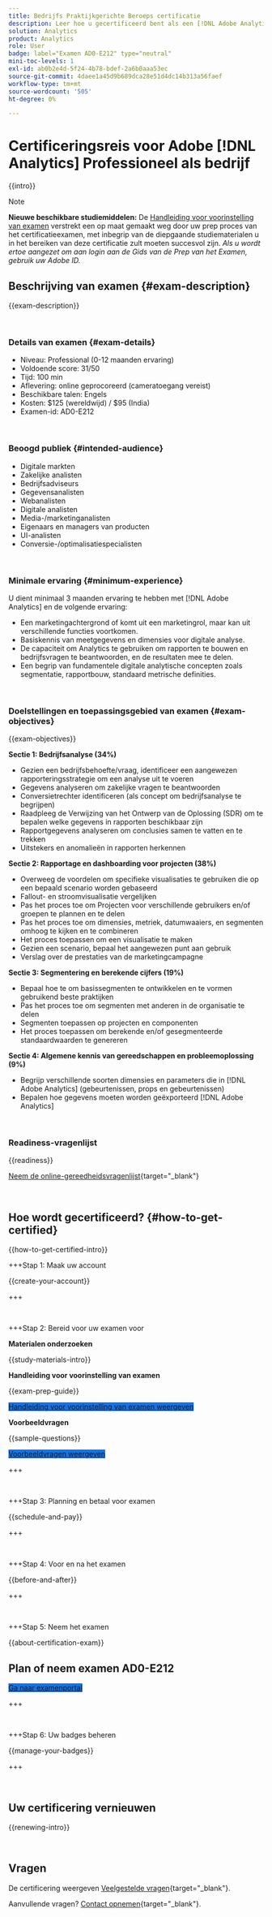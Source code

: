 ```yaml
---
title: Bedrijfs Praktijkgerichte Beroeps certificatie
description: Leer hoe u gecertificeerd bent als een [!DNL Adobe Analytics] Zakelijke beroepsbeoefenaar.
solution: Analytics
product: Analytics
role: User
badge: label="Examen AD0-E212" type="neutral"
mini-toc-levels: 1
exl-id: ab0b2e4d-5f24-4b78-bdef-2a6b0aaa53ec
source-git-commit: 4daee1a45d9b689dca28e51d4dc14b313a56faef
workflow-type: tm+mt
source-wordcount: '505'
ht-degree: 0%

---
```


# Certificeringsreis voor Adobe [!DNL Analytics] Professioneel als bedrijf

{{intro}}

>[!NOTE]
>
>**Nieuwe beschikbare studiemiddelen:** De [Handleiding voor voorinstelling van examen](https://app.rockinfo.com/courses/playScorm/391) verstrekt een op maat gemaakt weg door uw prep proces van het certificatieexamen, met inbegrip van de diepgaande studiematerialen u in het bereiken van deze certificatie zult moeten succesvol zijn. _Als u wordt ertoe aangezet om aan login aan de Gids van de Prep van het Examen, gebruik uw Adobe ID._

## Beschrijving van examen {#exam-description}

{{exam-description}}

<br>

### Details van examen {#exam-details}

* Niveau: Professional (0-12 maanden ervaring)
* Voldoende score: 31/50
* Tijd: 100 min
* Aflevering: online geprocoreerd (cameratoegang vereist)
* Beschikbare talen: Engels
* Kosten: $125 (wereldwijd) / $95 (India)
* Examen-id: AD0-E212

<br>

### Beoogd publiek {#intended-audience}

* Digitale markten
* Zakelijke analisten
* Bedrijfsadviseurs
* Gegevensanalisten
* Webanalisten
* Digitale analisten
* Media-/marketinganalisten
* Eigenaars en managers van producten
* UI-analisten
* Conversie-/optimalisatiespecialisten

<br>

### Minimale ervaring {#minimum-experience}

U dient minimaal 3 maanden ervaring te hebben met [!DNL Adobe Analytics] en de volgende ervaring:

* Een marketingachtergrond of komt uit een marketingrol, maar kan uit verschillende functies voortkomen.
* Basiskennis van meetgegevens en dimensies voor digitale analyse.
* De capaciteit om Analytics te gebruiken om rapporten te bouwen en bedrijfsvragen te beantwoorden, en de resultaten mee te delen.
* Een begrip van fundamentele digitale analytische concepten zoals segmentatie, rapportbouw, standaard metrische definities.

<br>

### Doelstellingen en toepassingsgebied van examen {#exam-objectives}

{{exam-objectives}}

**Sectie 1: Bedrijfsanalyse (34%)**

* Gezien een bedrijfsbehoefte/vraag, identificeer een aangewezen rapporteringsstrategie om een analyse uit te voeren
* Gegevens analyseren om zakelijke vragen te beantwoorden
* Conversietrechter identificeren (als concept om bedrijfsanalyse te begrijpen)
* Raadpleeg de Verwijzing van het Ontwerp van de Oplossing (SDR) om te bepalen welke gegevens in rapporten beschikbaar zijn
* Rapportgegevens analyseren om conclusies samen te vatten en te trekken
* Uitstekers en anomalieën in rapporten herkennen

**Sectie 2: Rapportage en dashboarding voor projecten (38%)**

* Overweeg de voordelen om specifieke visualisaties te gebruiken die op een bepaald scenario worden gebaseerd
* Fallout- en stroomvisualisatie vergelijken
* Pas het proces toe om Projecten voor verschillende gebruikers en/of groepen te plannen en te delen
* Pas het proces toe om dimensies, metriek, datumwaaiers, en segmenten omhoog te kijken en te combineren
* Het proces toepassen om een visualisatie te maken
* Gezien een scenario, bepaal het aangewezen punt aan gebruik
* Verslag over de prestaties van de marketingcampagne

**Sectie 3: Segmentering en berekende cijfers (19%)**

* Bepaal hoe te om basissegmenten te ontwikkelen en te vormen gebruikend beste praktijken
* Pas het proces toe om segmenten met anderen in de organisatie te delen
* Segmenten toepassen op projecten en componenten
* Het proces toepassen om berekende en/of gesegmenteerde standaardwaarden te genereren

**Sectie 4: Algemene kennis van gereedschappen en probleemoplossing (9%)**

* Begrijp verschillende soorten dimensies en parameters die in [!DNL Adobe Analytics] (gebeurtenissen, props en gebeurtenissen)
* Bepalen hoe gegevens moeten worden geëxporteerd [!DNL Adobe Analytics]

<br>

### Readiness-vragenlijst

{{readiness}}

[Neem de online-gereedheidsvragenlijst](https://scorpion.caveon.com/launchpad/ad-q-e129-readiness-questionnaire-for-adobe-aem-assets-developer-professional-exam-copy-w9tako/ad-q-e212-readiness-questionnaire-for-adobe-analytics-business-practitioner-professional-exam){target="_blank"}

<br>

## Hoe wordt gecertificeerd? {#how-to-get-certified}

{{how-to-get-certified-intro}}

+++Stap 1: Maak uw account

{{create-your-account}}

+++

<br>

+++Stap 2: Bereid voor uw examen voor

**Materialen onderzoeken**

{{study-materials-intro}}

**Handleiding voor voorinstelling van examen**

{{exam-prep-guide}}

<a href="https://app.rockinfo.com/courses/playScorm/391" target="_blank" class="spectrum-Button spectrum-Button--fill spectrum-Button--accent spectrum-Button--sizeM is-margin-bottom-big-big at-element-click-tracking" style="background-color:#1473E6">

<span class="spectrum-Button-label has-no-wrap">
   Handleiding voor voorinstelling van examen weergeven
</span>
</a>

**Voorbeeldvragen**

{{sample-questions}}

<a href="https://scorpion.caveon.com/launchpad/ad0-e212-adobe-analytics-business-practitioner-professional-copy-th4xdu" target="_blank" class="spectrum-Button spectrum-Button--fill spectrum-Button--accent spectrum-Button--sizeM is-margin-bottom-big-big at-element-click-tracking" style="background-color:#1473E6">

<span class="spectrum-Button-label has-no-wrap">
   Voorbeeldvragen weergeven
</span>
</a>

+++

<br>

+++Stap 3: Planning en betaal voor examen

{{schedule-and-pay}}

+++

<br>

+++Stap 4: Voor en na het examen

{{before-and-after}}

+++

<br>

+++Stap 5: Neem het examen

{{about-certification-exam}}

## Plan of neem examen AD0-E212

<a href="https://www.certmetrics.com/adobe/candidate/examity_sso.aspx?eid=AD0-E212" target="_blank" class="spectrum-Button spectrum-Button--fill spectrum-Button--accent spectrum-Button--sizeM is-margin-bottom-big-big at-element-click-tracking" style="background-color:#1473E6">

<span class="spectrum-Button-label has-no-wrap">
   Ga naar examenportal
</span>
</a>

+++

<br>

+++Stap 6: Uw badges beheren

{{manage-your-badges}}

+++

<br>

## Uw certificering vernieuwen

{{renewing-intro}}

<br>

## Vragen

De certificering weergeven [Veelgestelde vragen](https://experienceleague.adobe.com/docs/certification/certification/faq.html){target="_blank"}.

Aanvullende vragen? [Contact opnemen](mailto:certif@adobe.com){target="_blank"}.
